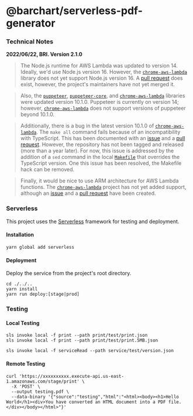 # @barchart/serverless-pdf-generator

### Technical Notes

**2022/06/22, BRI. Version 2.1.0** 

> The Node.js runtime for AWS Lambda was updated to version 14. Ideally, we'd use Node.js version 16. However, the [`chrome-aws-lambda`](https://github.com/alixaxel/chrome-aws-lambda) library does not yet support Node.js version 16. A [pull request](https://github.com/alixaxel/chrome-aws-lambda/pull/274) does exist, however, the project's maintainers have not yet merged it.

> Also, the [`puppeteer`](https://github.com/puppeteer/puppeteer), [`puppeteer-core`](https://github.com/puppeteer/puppeteer), and [`chrome-aws-lambda`](https://github.com/alixaxel/chrome-aws-lambda) libraries were updated version 10.1.0. Puppeteer is currently on version 14; however, [`chrome-aws-lambda`](https://github.com/alixaxel/chrome-aws-lambda) does not support versions of puppeteer beyond 10.1.0.

> Additionally, there is a bug in the latest version 10.1.0 of [`chrome-aws-lambda`](https://github.com/alixaxel/chrome-aws-lambda). The `make all` command fails because of an incompatibility with TypeScript. This has been documented with an [issue](https://github.com/alixaxel/chrome-aws-lambda/issues/236) and a [pull request](https://github.com/alixaxel/chrome-aws-lambda/pull/237). However, the repository has not been tagged and released (more than a year later). For now, this issue is addressed by the addition of a `sed` command in the local [`Makefile`](https://github.com/barchart/aws-lambda-pdf-generator/blob/master/packages/api/Makefile) that overrides the TypeScript version. One this issue has been resolved, the Makefile hack can be removed.

> Finally, it would be nice to use ARM architecture for AWS Lambda functions. The [`chrome-aws-lambda`](https://github.com/alixaxel/chrome-aws-lambda) project has not yet added support, although an [issue](https://github.com/alixaxel/chrome-aws-lambda/issues/275) and a [pull request](https://github.com/alixaxel/chrome-aws-lambda/pull/274) have been created.
### Serverless

This project uses the [Serverless](https://serverless.com/) framework for testing and deployment.

#### Installation

```shell
yarn global add serverless
```

#### Deployment

Deploy the service from the project's root directory.

```shell
cd ./../..
yarn install
yarn run deploy:[stage|prod]
```

### Testing

#### Local Testing

```shell
sls invoke local -f print --path print/test/print.json
sls invoke local -f print --path print/test/print.5MB.json

sls invoke local -f serviceRead --path service/test/version.json
```

#### Remote Testing

```shell
curl 'https://xxxxxxxxxx.execute-api.us-east-1.amazonaws.com/stage/print' \
  -X 'POST' \
  --output testing.pdf \
  --data-binary '{"source":"testing","html":"<html><body><h1>Hello World</h1><div>You have converted an HTML document into a PDF file.</div></body></html>"}'
```
